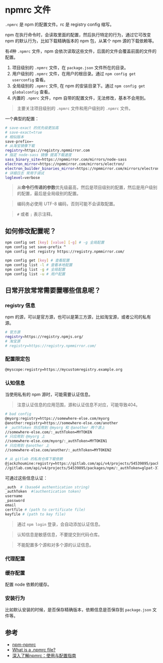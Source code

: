 # npmrc 文件

`.npmrc` 是 npm 的配置文件。rc 是 registry config 缩写。

npm 在执行命令时，会读取里面的配置，然后执行特定的行为，通过它可改变 npm 的默认行为，比如下载精确版本的 npm 包，从某个 npm 源的下载依赖等。

有*4*种 `.npmrc` 文件，npm 会依次读取这些文件，后面的文件会覆盖前面的文件的配置。

1. 项目级别的 `.npmrc` 文件，在 `package.json` 文件所在的目录。
2. 用户级别的 `.npmrc` 文件，在用户的根目录。通过 `npm config get userconfig` 查看。
3. 全局级别的 `.npmrc` 文件, 在 npm 的安装目录下。通过 `npm config get globalconfig` 查看。
4. 内置的 `.npmrc` 文件，npm 自带的配置文件，无法修改，基本不会用到。

> 主要关注项目级别的 `.npmrc` 文件和用户级别的 `.npmrc` 文件。

一个典型的配置：

```bash
# save-exact 的优先级更加高
# save-exact=true
# 相似版本
save-prefix=~
# 从淘宝镜像下载
registry=https://registry.npmmirror.com
# 指定 node-sass 镜像 提高下载速度
sass_binary_site=https://npmmirror.com/mirrors/node-sass
electron_mirror=https://npmmirror.com/mirrors/electron/
electron_builder_binaries_mirror=https://npmmirror.com/mirrors/electron-builder-binaries/
# 详细日志 常用于调试
loglevel=verbose
```

> 从**命令行传递的参数**优先级最高，然后是项目级别的配置，然后是用户级别的配置，最后是全局级别的配置。

> 编码务必使用 UTF-8 编码，否则可能不会读取配置。

> `#` 或者 `;` 表示注释。

## 如何修改配置呢？

```bash
npm config set [key] [value] [-g] # -g 全局配置
npm config set save-prefix ^
npm config set registry https://registry.npmmirror.com/

npm config get [key] # 查看配置
npm config list -l # 查看本地配置
npm config list -g # 全局配置
npm config list -u # 用户配置
```

## 日常开放常常需要置哪些信息呢？

### registry 信息

npm 的源，可以是官方源，也可以是第三方源，比如淘宝源，或者公司的私有源。

```bash
# 官方源
registry=https://registry.npmjs.org/
# 淘宝源
# registry=https://registry.npmmirror.com/
```

### 配置限定包

```bash
@myscope:registry=https://mycustomregistry.example.org
```

### 认知信息

当使用私有的 npm 源时，可能需要认证信息。

> 注意认证信息的应用范围，源和认证信息不对应，可能导致404。

```bash
# bad config
@myorg:registry=https://somewhere-else.com/myorg
@another:registry=https://somewhere-else.com/another
# _authToken 将应用到 @myorg 和 @another 两个源上
//somewhere-else.com/:_authToken=MYTOKEN
# 只应用到 @myorg 上
//somewhere-else.com/myorg/:_authToken=MYTOKEN1
# 只应用到 @another 上
//somewhere-else.com/another/:_authToken=MYTOKEN2

# 从 gitlab 的私有仓库下载依赖
@jackzhoumine:registry=https://gitlab.com/api/v4/projects/54539895/packages/npm/
//gitlab.com/api/v4/projects/54539895/packages/npm/:_authToken=glpat-3759QXSo9Pzy9FxGe1z
```

可通过这些信息认证：

```bash
_auth  # (base64 authentication string)
_authToken  #(authentication token)
username
_password
email
certfile # (path to certificate file)
keyfile # (path to key file)
```

> 通过 `npm login` 登录，会自动添加认证信息。

> 认知信息是敏感信息，不要提交到代码仓库。

> 不能配置多个源和对多个源的认证信息。

### 代理配置

### 缓存配置

配置 node 依赖的缓存。

### 安装行为

比如默认安装的时候，是否保存精确版本，依赖信息是否保存到 `package.json` 文件等。

## 参考

* [npm-npmrc](https://docs.npmjs.com/cli/v10/configuring-npm/npmrc)
* [What is a .npmrc file?](https://medium.com/@pmmanav/what-is-a-npmrc-file-e7bd40bff3f0)
* [深入了解npmrc：使用与配置指南](https://zhuanlan.zhihu.com/p/651477901)
